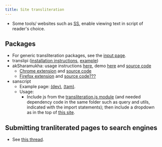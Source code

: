 ```yaml
---
title: Site transliteration
---
```


- Some tools/ websites such as [SS](http://stotrasamhita.net/wiki/Main_Page), enable viewing text in script of reader's choice.

## Packages
- For generic transliteration packages, see the [input page](../../input/).
- translipi ([installation instructions](https://github.com/srikanthsubra/translipi), [example](http://stotrasamhita.net/wiki/Aditya_Hrdayam))
- akSharamukha: usage instructions [here](http://aksharamukha.appspot.com/plugin), demo [here](http://www.virtualvinodh.com/aksharamkh/demo.html) and [source code](https://github.com/virtualvinodh/aksharamukha/tree/master/aksharamukha-web-plugin)
  - [Chrome extension](https://chrome.google.com/webstore/detail/aksharamukha-script-conve/nahdihjmpjlifenlocchbokbnpoifpho) and [source code](https://github.com/virtualvinodh/aksharamukha/tree/master/aksharamukha-chrome-extension)
  - [Firefox extension](
https://addons.mozilla.org/addon/aksharamukha-script-converter/) and [source code???](https://github.com/virtualvinodh/aksharamukha/tree/master/)
- sanscript
  - Example page: [(dev)](https://vvasuki.github.io/saMskAra/mantra/misc-devas/paravastu-saama/Aruhan/?&translitration_target=devanagari), [(tam)](https://vvasuki.github.io/saMskAra/mantra/misc-devas/paravastu-saama/Aruhan/?&translitration_target=tamil).
  - Usage:
    - Include js from the [transliteration.js module](https://github.com/sanskrit-coders/sanskrit-documentation-theme-hugo/blob/master/webpack_src/js/transliteration.js) (and needed dependency code in the same folder such as query and utils, indicated with the import statements); then include a dropdown as in the top of [this site](https://vvasuki.github.io/saMskAra/mantra/misc-devas/paravastu-saama/Aruhan/?&translitration_target=devanagari).

## Submitting tranliterated pages to search engines
- See [this thread](https://groups.google.com/forum/#!topic/sanskrit-programmers/bFnS0PsoDa4).
